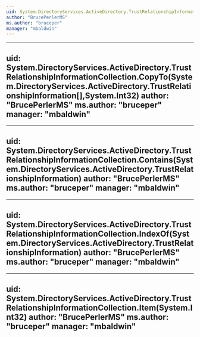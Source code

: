 ```yaml
---
uid: System.DirectoryServices.ActiveDirectory.TrustRelationshipInformationCollection
author: "BrucePerlerMS"
ms.author: "bruceper"
manager: "mbaldwin"
---
```


---
uid: System.DirectoryServices.ActiveDirectory.TrustRelationshipInformationCollection.CopyTo(System.DirectoryServices.ActiveDirectory.TrustRelationshipInformation[],System.Int32)
author: "BrucePerlerMS"
ms.author: "bruceper"
manager: "mbaldwin"
---

---
uid: System.DirectoryServices.ActiveDirectory.TrustRelationshipInformationCollection.Contains(System.DirectoryServices.ActiveDirectory.TrustRelationshipInformation)
author: "BrucePerlerMS"
ms.author: "bruceper"
manager: "mbaldwin"
---

---
uid: System.DirectoryServices.ActiveDirectory.TrustRelationshipInformationCollection.IndexOf(System.DirectoryServices.ActiveDirectory.TrustRelationshipInformation)
author: "BrucePerlerMS"
ms.author: "bruceper"
manager: "mbaldwin"
---

---
uid: System.DirectoryServices.ActiveDirectory.TrustRelationshipInformationCollection.Item(System.Int32)
author: "BrucePerlerMS"
ms.author: "bruceper"
manager: "mbaldwin"
---
